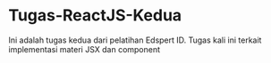 # Tugas-ReactJS-Kedua
Ini adalah tugas kedua dari pelatihan Edspert ID. Tugas kali ini terkait implementasi materi JSX dan component
